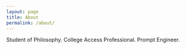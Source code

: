 ```yaml
---
layout: page
title: About
permalink: /about/
---
```


<style>.site-footer{display:none !important}</style>

Student of Philosophy. College Access Professional. Prompt Engineer.
